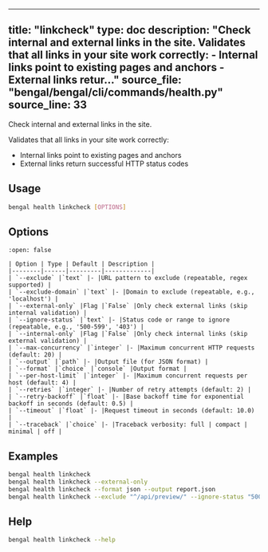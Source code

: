 
---
title: "linkcheck"
type: doc
description: "Check internal and external links in the site.  Validates that all links in your site work correctly: - Internal links point to existing pages and anchors - External links retur..."
source_file: "bengal/bengal/cli/commands/health.py"
source_line: 33
---

Check internal and external links in the site.

Validates that all links in your site work correctly:
- Internal links point to existing pages and anchors
- External links return successful HTTP status codes


## Usage

```bash
bengal health linkcheck [OPTIONS]
```


## Options

````{dropdown} Options (13 total)
:open: false

| Option | Type | Default | Description |
|--------|------|---------|-------------|
| `--exclude` |`text` |- |URL pattern to exclude (repeatable, regex supported) |
| `--exclude-domain` |`text` |- |Domain to exclude (repeatable, e.g., 'localhost') |
| `--external-only` |Flag |`False` |Only check external links (skip internal validation) |
| `--ignore-status` |`text` |- |Status code or range to ignore (repeatable, e.g., '500-599', '403') |
| `--internal-only` |Flag |`False` |Only check internal links (skip external validation) |
| `--max-concurrency` |`integer` |- |Maximum concurrent HTTP requests (default: 20) |
| `--output` |`path` |- |Output file (for JSON format) |
| `--format` |`choice` |`console` |Output format |
| `--per-host-limit` |`integer` |- |Maximum concurrent requests per host (default: 4) |
| `--retries` |`integer` |- |Number of retry attempts (default: 2) |
| `--retry-backoff` |`float` |- |Base backoff time for exponential backoff in seconds (default: 0.5) |
| `--timeout` |`float` |- |Request timeout in seconds (default: 10.0) |
| `--traceback` |`choice` |- |Traceback verbosity: full | compact | minimal | off |

````


## Examples

```bash
bengal health linkcheck
bengal health linkcheck --external-only
bengal health linkcheck --format json --output report.json
bengal health linkcheck --exclude "^/api/preview/" --ignore-status "500-599"
```



## Help

```bash
bengal health linkcheck --help
```
